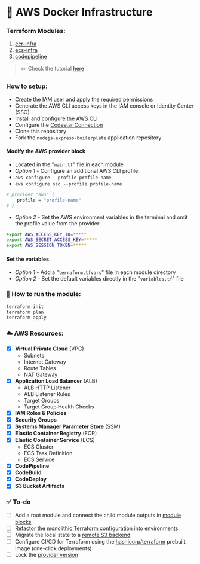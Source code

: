 # 🚜 AWS Docker Infrastructure


### Terraform Modules:
1. [ecr-infra](./fargate/ecr-infra)
2. [ecs-infra](./fargate/ecs-infra)
3. [codepipeline](./fargate/codepipeline)

> ✏️ Check the tutorial [here](./fargate/README.md)

### How to setup:
- Create the IAM user and apply the required permissions
- Generate the AWS CLI access keys in the IAM console or Identity Center (SSO)
- Install and configure the [AWS CLI](https://docs.aws.amazon.com/cli/latest/userguide/getting-started-install.html)
- Configure the [Codestar Connection](https://docs.aws.amazon.com/codepipeline/latest/userguide/connections-github.html)
- Clone this repository
- Fork the `nodejs-express-boilerplate` application repository



#### Modify the AWS provider block
- Located in the "`main.tf`" file in each module
- _Option 1_ - Configure an additional AWS CLI profile:
- `aws configure --profile profile-name`
- `aws configure sso --profile profile-name`
```sh
# provider "aws" {
    profile = "profile-name"
# }
```
- _Option 2_ - Set the AWS environment variables in the terminal and omit the profile value from the provider:
```sh
export AWS_ACCESS_KEY_ID=*****
export AWS_SECRET_ACCESS_KEY=*****
export AWS_SESSION_TOKEN=*****
```


#### Set the variables
- _Option 1_ - Add a "`terraform.tfvars`" file in each module directory
- _Option 2_ - Set the default variables directly in the "`variables.tf`" file


### 🚀 How to run the module:
```sh
terraform init
terraform plan
terraform apply
```

### ☁️ AWS Resources:
- [x] **Virtual Private Cloud** (VPC)
    - Subnets
    - Internet Gateway
    - Route Tables
    - NAT Gateway
- [x] **Application Load Balancer** (ALB)
    - ALB HTTP Listener
    - ALB Listener Rules
    - Target Groups
    - Target Group Health Checks
- [x] **IAM Roles & Policies**
- [x] **Security Groups**
- [x] **Systems Manager Parameter Store** (SSM)
- [x] **Elastic Container Registry** (ECR)
- [x] **Elastic Container Service** (ECS)
    - ECS Cluster
    - ECS Task Definition
    - ECS Service
- [x] **CodePipeline**
- [x] **CodeBuild**
- [x] **CodeDeploy**
- [X] **S3 Bucket Artifacts**

### ✅️ To-do
- [ ] Add a root module and connect the child  module outputs in [module blocks](https://developer.hashicorp.com/terraform/language/modules/syntax)
- [ ] [Refactor the monolithic Terraform configuration](https://developer.hashicorp.com/terraform/tutorials/modules/organize-configuration) into environments
- [ ] Migrate the local state to a [remote S3 backend](https://developer.hashicorp.com/terraform/language/backend/s3)
- [ ] Configure CI/CD for Terraform using the [hashicorp/terraform](https://gallery.ecr.aws/hashicorp/terraform) prebuilt image (one-click deployments)
- [ ] Lock the [provider version](https://developer.hashicorp.com/terraform/tutorials/configuration-language/provider-versioning)

